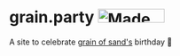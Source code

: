 # grain.party <img src="https://bulma.io/images/made-with-bulma.png" width="120" height="25" alt="Made with Bulma"/>
A site to celebrate [grain of sand's](https://grainofsand.art) birthday :cake:
